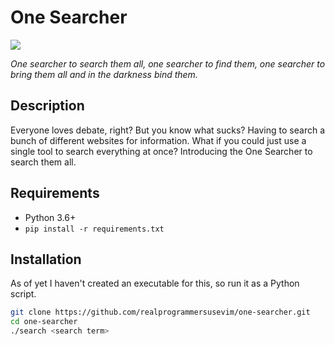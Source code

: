 # One Searcher

![](https://www.pngkit.com/png/full/347-3472193_tengwar-text-of-the-one-ring-transparent-in.png)

*One searcher to search them all, one searcher to find them, one searcher to bring them all and in the darkness bind them.*

## Description

Everyone loves debate, right? But you know what sucks? Having to search a bunch of different websites for information. What if you could just use a single tool to search everything at once? Introducing the One Searcher to search them all.

## Requirements

- Python 3.6+
- `pip install -r requirements.txt`

## Installation

As of yet I haven't created an executable for this, so run it as a Python script.

```bash
git clone https://github.com/realprogrammersusevim/one-searcher.git
cd one-searcher
./search <search term>
```
